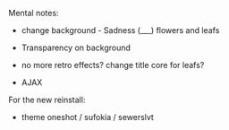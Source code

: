 Mental notes:

- change background - Sadness (___) flowers and leafs

- Transparency on background

- no more retro effects? change title core for leafs?

- AJAX


For the new reinstall:

- theme oneshot / sufokia / sewerslvt
